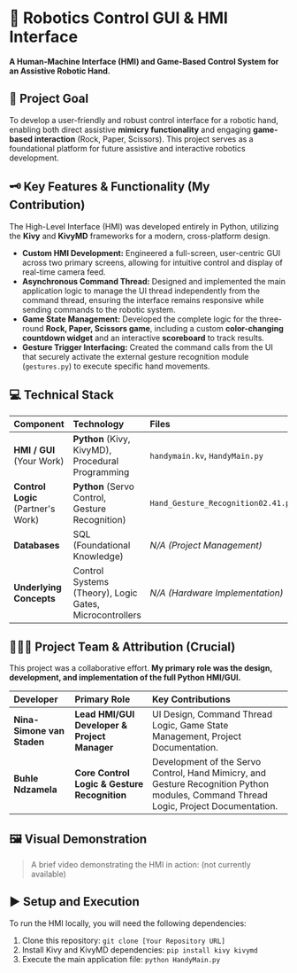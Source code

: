 # 🤖 Robotics Control GUI & HMI Interface

**A Human-Machine Interface (HMI) and Game-Based Control System for an Assistive Robotic Hand.**

## 🎯 Project Goal

To develop a user-friendly and robust control interface for a robotic hand, enabling both direct assistive **mimicry functionality** and engaging **game-based interaction** (Rock, Paper, Scissors). This project serves as a foundational platform for future assistive and interactive robotics development.

## 🗝 Key Features & Functionality (My Contribution)

The High-Level Interface (HMI) was developed entirely in Python, utilizing the **Kivy** and **KivyMD** frameworks for a modern, cross-platform design.

* **Custom HMI Development:** Engineered a full-screen, user-centric GUI across two primary screens, allowing for intuitive control and display of real-time camera feed.
* **Asynchronous Command Thread:** Designed and implemented the main application logic to manage the UI thread independently from the command thread, ensuring the interface remains responsive while sending commands to the robotic system.
* **Game State Management:** Developed the complete logic for the three-round **Rock, Paper, Scissors game**, including a custom **color-changing countdown widget** and an interactive **scoreboard** to track results.
* **Gesture Trigger Interfacing:** Created the command calls from the UI that securely activate the external gesture recognition module (`gestures.py`) to execute specific hand movements.

## 💻 Technical Stack

| Component | Technology | Files |
| :--- | :--- | :--- |
| **HMI / GUI** (Your Work) | **Python** (Kivy, KivyMD), Procedural Programming | `handymain.kv`, `HandyMain.py` |
| **Control Logic** (Partner's Work) | **Python** (Servo Control, Gesture Recognition) | `Hand_Gesture_Recognition02.41.py` |
| **Databases** | SQL (Foundational Knowledge) | *N/A (Project Management)* |
| **Underlying Concepts** | Control Systems (Theory), Logic Gates, Microcontrollers | *N/A (Hardware Implementation)* |

## 🧑‍🤝‍🧑 Project Team & Attribution (Crucial)

This project was a collaborative effort. **My primary role was the design, development, and implementation of the full Python HMI/GUI.**

| Developer | Primary Role | Key Contributions |
| :--- | :--- | :--- |
| **Nina-Simone van Staden** | **Lead HMI/GUI Developer & Project Manager** | UI Design, Command Thread Logic, Game State Management, Project Documentation. |
| **Buhle Ndzamela** | **Core Control Logic & Gesture Recognition** | Development of the Servo Control, Hand Mimicry, and Gesture Recognition Python modules, Command Thread Logic, Project Documentation. |

## 🖼️ Visual Demonstration

> A brief video demonstrating the HMI in action: (not currently available)

## ▶️ Setup and Execution

To run the HMI locally, you will need the following dependencies:

1.  Clone this repository: `git clone [Your Repository URL]`
2.  Install Kivy and KivyMD dependencies: `pip install kivy kivymd`
3.  Execute the main application file: `python HandyMain.py`
